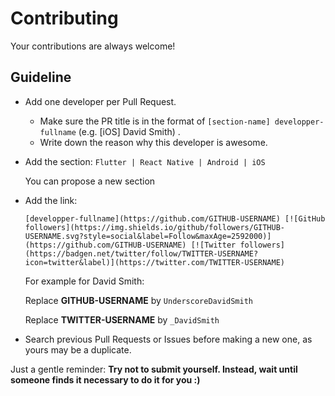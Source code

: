 # Contributing

Your contributions are always welcome!

## Guideline

* Add one developer per Pull Request.
    * Make sure the PR title is in the format of `[section-name] developper-fullname` (e.g. [iOS] David Smith) .
    * Write down the reason why this developer is awesome.
* Add the section:
  `Flutter | React Native | Android | iOS`

  You can propose a new section

* Add the link: 

   `[developper-fullname](https://github.com/GITHUB-USERNAME) [![GitHub followers](https://img.shields.io/github/followers/GITHUB-USERNAME.svg?style=social&label=Follow&maxAge=2592000)](https://github.com/GITHUB-USERNAME) [![Twitter followers](https://badgen.net/twitter/follow/TWITTER-USERNAME?icon=twitter&label)](https://twitter.com/TWITTER-USERNAME)`
 
  For example for David Smith:

  Replace **GITHUB-USERNAME** by `UnderscoreDavidSmith`

  Replace **TWITTER-USERNAME** by `_DavidSmith`
  
  
* Search previous Pull Requests or Issues before making a new one, as yours may be a duplicate.

Just a gentle reminder: **Try not to submit yourself. Instead, wait until someone finds it necessary to do it for you :)**
